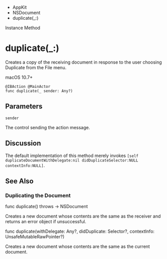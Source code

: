 

- AppKit
- NSDocument
-  duplicate(\_:) 

Instance Method

# duplicate(\_:)

Creates a copy of the receiving document in response to the user choosing Duplicate from the File menu.

macOS 10.7+

``` source
@IBAction @MainActor
func duplicate(_ sender: Any?)
```

## Parameters 

`sender`  

The control sending the action message.

## Discussion

The default implementation of this method merely invokes `[self duplicateDocumentWithDelegate:nil didDuplicateSelector:NULL contextInfo:NULL]`.

## See Also

### Duplicating the Document

func duplicate() throws -> NSDocument

Creates a new document whose contents are the same as the receiver and returns an error object if unsuccessful.

func duplicate(withDelegate: Any?, didDuplicate: Selector?, contextInfo: UnsafeMutableRawPointer?)

Creates a new document whose contents are the same as the current document.

